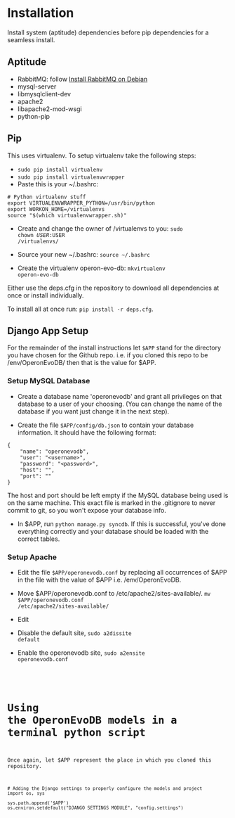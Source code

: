 # Installation

Install system (aptitude) dependencies before pip dependencies for a seamless install.

## Aptitude


- RabbitMQ: follow [Install RabbitMQ on Debian](http://www.rabbitmq.com/install-debian.html)
- mysql-server
- libmysqlclient-dev
- apache2
- libapache2-mod-wsgi
- python-pip

## Pip

This uses virtualenv. To setup virtualenv take the following steps:

- <code>sudo pip install virtualenv</code>
- <code>sudo pip install virtualenvwrapper</code>
- Paste this is your  ~/.bashrc:

```
# Python virtualenv stuff
export VIRTUALENVWRAPPER_PYTHON=/usr/bin/python
export WORKON_HOME=/virtualenvs
source "$(which virtualenvwrapper.sh)"
```

- Create and change the owner of /virtualenvs to you: <code>sudo chown $USER:$USER /virtualenvs/</code>

- Source your new ~/.bashrc: <code>source ~/.bashrc</code>

- Create the virtualenv operon-evo-db: <code>mkvirtualenv operon-evo-db</code>

Either use the deps.cfg in the repository to download all dependencies at once or install individually.

To install all at once run: <code>pip install -r deps.cfg</code>.

## Django App Setup

For the remainder of the install instructions let <code>$APP</code> stand for the directory you
have chosen for the Github repo. i.e. if you cloned this repo to be /env/OperonEvoDB/ then that is
the value for $APP.

### Setup MySQL Database

- Create a database name 'operonevodb' and grant all privileges on that database to a user of your
choosing. (You can change the name of the database if you want just change it in the next step).

- Create the file <code>$APP/config/db.json</code> to contain your database information. It should
have the following format:

```
{
    "name": "operonevodb",
    "user": "<username>",
    "password": "<password>",
    "host": "",
    "port": ""
}
```

The host and port should be left empty if the MySQL database being used is on the same machine. This
exact file is marked in the .gitignore to never commit to git, so you won't expose your database info.

- In $APP, run <code>python manage.py syncdb</code>. If this is successful, you've done everything
correctly and your database should be loaded with the correct tables.

### Setup Apache

- Edit the file <code>$APP/operonevodb.conf</code> by replacing all occurrences of $APP in the file
with the value of $APP i.e. /env/OperonEvoDB.

- Move $APP/operonevodb.conf to /etc/apache2/sites-available/.
<code>mv $APP/operonevodb.conf /etc/apache2/sites-available/</code>

- Edit

- Disable the default site, <code>sudo a2dissite default</code>

- Enable the operonevodb site, <code>sudo a2ensite operonevodb.conf</conf>

# Using the OperonEvoDB models in a terminal python script

Once again, let $APP represent the place in which you cloned this repository.

```
# Adding the Django settings to properly configure the models and project
import os, sys

sys.path.append('$APP')
os.environ.setdefault("DJANGO_SETTINGS_MODULE", "config.settings")
```
